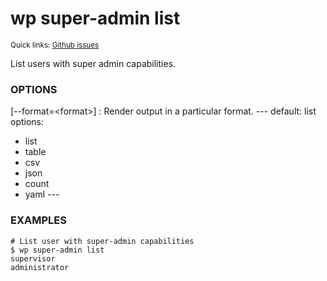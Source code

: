 # wp super-admin list

<small>Quick links: <a href="https://github.com/issues?q=is%3Aopen+label%3Acommand%3Asuper-admin-list+sort%3Aupdated-desc+org%3Awp-cli">Github issues</a></small>

List users with super admin capabilities.

### OPTIONS

[\--format=&lt;format&gt;]
: Render output in a particular format.
\---
default: list
options:
  - list
  - table
  - csv
  - json
  - count
  - yaml
\---

### EXAMPLES

    # List user with super-admin capabilities
    $ wp super-admin list
    supervisor
    administrator



